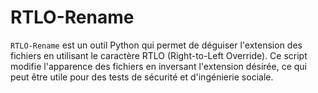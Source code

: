 # RTLO-Rename
`RTLO-Rename` est un outil Python qui permet de déguiser l'extension des fichiers en utilisant le caractère RTLO (Right-to-Left Override). Ce script modifie l'apparence des fichiers en inversant l'extension désirée, ce qui peut être utile pour des tests de sécurité et d'ingénierie sociale.
